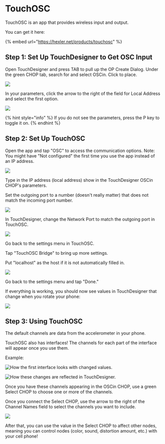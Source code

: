 # TouchOSC

TouchOSC is an app that provides wireless input and output.

You can get it here:

{% embed url="https://hexler.net/products/touchosc" %}

## Step 1: Set Up TouchDesigner to Get OSC Input

Open TouchDesigner and press TAB to pull up the OP Create Dialog. Under the green CHOP tab, search for and select OSCin. Click to place.

![](../../.gitbook/assets/image%20%28268%29.png)

In your parameters, click the arrow to the right of the field for Local Address and select the first option.

![](../../.gitbook/assets/image%20%28269%29.png)

{% hint style="info" %}
If you do not see the parameters, press the P key to toggle it on.
{% endhint %}

## Step 2: Set Up TouchOSC

Open the app and tap "OSC" to access the communication options. Note: You might have "Not configured" the first time you use the app instead of an IP address.

![](../../.gitbook/assets/image%20%28265%29.png)

Type in the IP address \(local address\) show in the TouchDesigner OSCin CHOP's parameters.

Set the outgoing port to a number \(doesn't really matter\) that does not match the incoming port number.

![](../../.gitbook/assets/image%20%28266%29.png)

In TouchDesigner, change the Network Port to match the outgoing port in TouchOSC.

![](../../.gitbook/assets/image%20%28263%29.png)

Go back to the settings menu in TouchOSC.

Tap "TouchOSC Bridge" to bring up more settings.

Put "localhost" as the host if it is not automatically filled in.

![](../../.gitbook/assets/image%20%28264%29.png)

Go back to the settings menu and tap "Done."

If everything is working, you should now see values in TouchDesigner that change when you rotate your phone:

![](../../.gitbook/assets/image%20%28267%29.png)

## Step 3: Using TouchOSC

The default channels are data from the accelerometer in your phone.

TouchOSC also has interfaces! The channels for each part of the interface will appear once you use them.

Example:

![How the first interface looks with changed values.](../../.gitbook/assets/image%20%28262%29.png)

![How these changes are reflected in TouchDesigner.](../../.gitbook/assets/image%20%28260%29.png)

Once you have these channels appearing in the OSCin CHOP, use a green Select CHOP to choose one or more of the channels.

Once you connect the Select CHOP, use the arrow to the right of the Channel Names field to select the channels you want to include.

![](../../.gitbook/assets/image%20%28261%29.png)

After that, you can use the value in the Select CHOP to affect other nodes, meaning you can control nodes \(color, sound, distortion amount, etc.\) with your cell phone!

